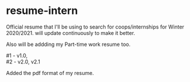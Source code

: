 # resume-intern
Official resume that I'll be using to search for coops/internships for Winter 2020/2021. will update continuously to make it better.

Also will be addding my Part-time work resume too.

#1 - v1.0,                                                                                                                                                     
#2 - v2.0, v2.1

Added the pdf format of my resume.
